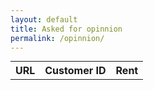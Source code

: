 ```yaml
---
layout: default
title: Asked for opinnion 
permalink: /opinnion/
---
```


<table style="margin: 10px auto 0px auto;">
    <tr>
        <th>URL</th>
        <th>Customer ID</th>
        <th>Rent</th>
    </tr>
</table>

<script src="\assets\jquery\jquery-3.3.1.min.js"></script>
<script>
for (var i = 0; i != 2; ++i)
    $("table").append("<tr> <td>ame</td> <td>Cusomer ID</td> <td>Ret</td> </tr>")
</script>
